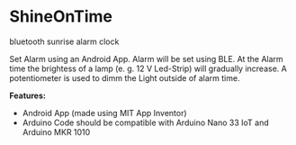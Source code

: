 # ShineOnTime
bluetooth sunrise alarm clock

Set Alarm using an Android App. Alarm will be set using BLE. At the Alarm time the brightess of a lamp (e. g. 12 V Led-Strip) will gradually increase. A potentiometer is used to dimm the Light outside of alarm time.

**Features:**
 - Android App (made using MIT App Inventor)
 - Arduino Code should be compatible with Arduino Nano 33 IoT and Arduino MKR 1010



